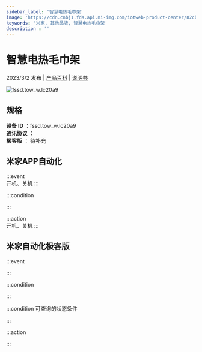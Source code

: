 ```yaml
---
sidebar_label: '智慧电热毛巾架'
image: 'https://cdn.cnbj1.fds.api.mi-img.com/iotweb-product-center/82cb09c8006e61e29ab417d8e54e8a3c_1666840996399.png?GalaxyAccessKeyId=AKVGLQWBOVIRQ3XLEW&Expires=9223372036854775807&Signature=g45Uik6eP25PDqAmW7OO3yyPiv8='
keywords: '米家, 其他品牌, 智慧电热毛巾架'
description : ''
---
```

# 智慧电热毛巾架

2023/3/2 发布 | [产品百科](https://home.mi.com/webapp/content/baike/product/index.html?model=fssd.tow_w.lc20a9/) | [说明书](https://home.mi.com/views/introduction.html?model=fssd.tow_w.lc20a9&region=cn)

![fssd.tow_w.lc20a9](https://cdn.cnbj1.fds.api.mi-img.com/iotweb-product-center/82cb09c8006e61e29ab417d8e54e8a3c_1666840996399.png?GalaxyAccessKeyId=AKVGLQWBOVIRQ3XLEW&Expires=9223372036854775807&Signature=g45Uik6eP25PDqAmW7OO3yyPiv8=)

## 规格  
> 
**设备 ID** ：fssd.tow_w.lc20a9  
**通讯协议** ：  
**极客版**  ： 待补充 


## 米家APP自动化  

:::event  
开机、关机
:::

:::condition  

:::

:::action   
开机、关机
:::

## 米家自动化极客版  

:::event  

:::

:::condition  

:::

:::condition 可查询的状态条件  

:::

:::action  

:::

        
